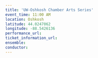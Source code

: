 ```yaml
---
title: 'UW-Oshkosh Chamber Arts Series'
event_time: 11:00 AM
location: Oshkosh
latitude: 44.0247062
longitude: -88.5426136
performance_url:
ticket_information_url:
ensemble:
conductor:
---
```

